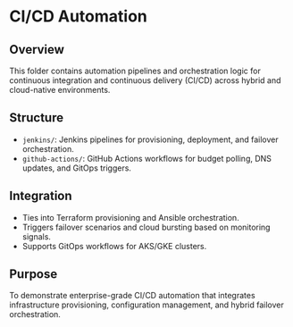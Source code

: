 # CI/CD Automation

## Overview
This folder contains automation pipelines and orchestration logic for continuous integration and continuous delivery (CI/CD) across hybrid and cloud-native environments.

## Structure
- `jenkins/`: Jenkins pipelines for provisioning, deployment, and failover orchestration.
- `github-actions/`: GitHub Actions workflows for budget polling, DNS updates, and GitOps triggers.

## Integration
- Ties into Terraform provisioning and Ansible orchestration.
- Triggers failover scenarios and cloud bursting based on monitoring signals.
- Supports GitOps workflows for AKS/GKE clusters.

## Purpose
To demonstrate enterprise-grade CI/CD automation that integrates infrastructure provisioning, configuration management, and hybrid failover orchestration.
